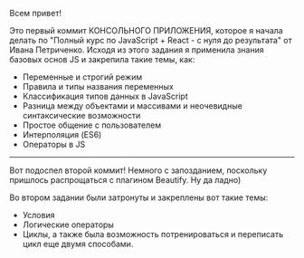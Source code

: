 Всем привет!

Это первый коммит КОНСОЛЬНОГО ПРИЛОЖЕНИЯ, которое я начала делать по "Полный курс по JavaScript + React - с нуля до результата" от Ивана Петриченко. Исходя из этого задания я применила знания базовых основ JS и закрепила такие темы, как:

- Переменные и строгий режим
- Правила и типы названия переменных
- Классификация типов данных в JavaScript
- Разница между объектами и массивами и неочевидные синтаксические возможности
- Простое общение с пользователем
- Интерполяция (ES6)
- Операторы в JS

***

Вот подоспел второй коммит! Немного с запозданием, поскольку пришлось распрощаться с плагином Beautify. Ну да ладно)

Во втором задании были затронуты и закреплены вот такие темы:

- Условия
- Логические операторы
- Циклы,
а также была возможность потренироваться и переписать цикл еще двумя способами. 